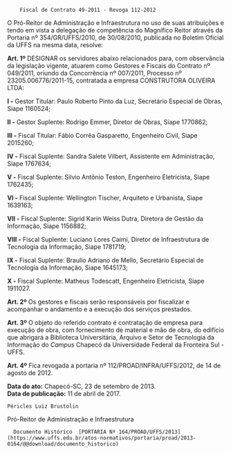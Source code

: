         Fiscal de Contrato 49-2011 - Revoga 112-2012  

O Pró-Reitor de Administração e Infraestrutura no uso de suas atribuições e tendo em vista a delegação de competência do Magnífico Reitor através da Portaria nº 354/GR/UFFS/2010, de 30/08/2010, publicada no Boletim Oficial da UFFS na mesma data, resolve:

 **Art. 1º** DESIGNAR os servidores abaixo relacionados para, com observância da legislação vigente, atuarem como Gestores e Fiscais do Contrato nº 049/2011, oriundo da Concorrência nº 007/2011, Processo nº 23205.006776/2011-15, contratada a empresa CONSTRUTORA OLIVEIRA LTDA:

 **I -** Gestor Titular: Paulo Roberto Pinto da Luz, Secretário Especial de Obras, Siape 1160524;

 **II -** Gestor Suplente: Rodrigo Emmer, Diretor de Obras, Siape 1770862;

 **III -** Fiscal Titular: Fábio Corrêa Gasparetto, Engenheiro Civil, Siape 2015260;

 **IV -** Fiscal Suplente: Sandra Salete Vilbert, Assistente em Administração, Siape 1767634;

 **V -** Fiscal Suplente: Silvio Antônio Teston, Engenheiro Eletricista, Siape 1762435;

 **VI -** Fiscal Suplente: Wellington Tischer, Arquiteto e Urbanista, Siape 1639163;

 **VII -** Fiscal Suplente: Sigrid Karin Weiss Dutra, Diretora de Gestão da Informação, Siape 1156882;

 **VIII -** Fiscal Suplente: Luciano Lores Caimi, Diretor de Infraestrutura de Tecnologia da Informação, Siape 1781719;

 **IX -** Fiscal Suplente: Braulio Adriano de Mello, Secretário Especial de Tecnologia da Informação, Siape 1645173;

 **X -** Fiscal Suplente: Matheus Todescatt, Engenheiro Eletricista, Siape 1911027.

 **Art. 2º** Os gestores e fiscais serão responsáveis por fiscalizar e acompanhar o andamento e a execução dos serviços prestados.

 **Art. 3º** O objeto do referido contrato é contratação de empresa para execução de obra, com fornecimento de material e mão de obra, do edifício que abrigará a Biblioteca Universitária, Arquivo e Setor de Tecnologia da Informação do *Campus* Chapecó da Universidade Federal da Fronteira Sul - UFFS.

 **Art. 4º** Fica revogada a portaria nº 112/PROAD/INFRA/UFFS/2012, de 14 de agosto de 2012.

  

   **Data do ato:** Chapecó-SC, 23 de setembro de 2013.   
 **Data de publicação:**  11 de abril de 2017. 

    Péricles Luiz Brustolin   
 Pró-Reitor de Administração e Infraestrutura 

      Documento Histórico  [PORTARIA Nº 164/PROAD/UFFS/2013](https://www.uffs.edu.br/atos-normativos/portaria/proad/2013-0164/@@download/documento_historico)     
      